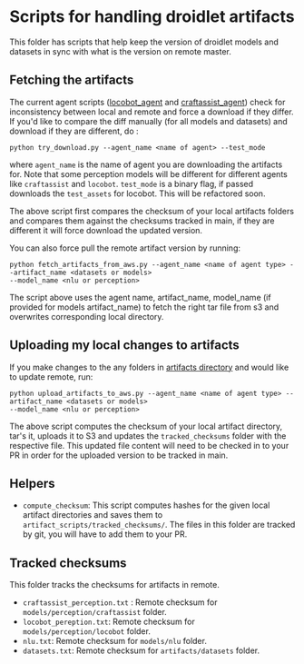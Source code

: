 # Scripts for handling droidlet artifacts

This folder has scripts that help keep the version of droidlet models and datasets in sync with what is 
the version on remote master.

## Fetching the artifacts
The current agent scripts ([locobot_agent](https://github.com/facebookresearch/fairo/blob/main/agents/locobot/locobot_agent.py) and [craftassist_agent](https://github.com/facebookresearch/fairo/blob/main/agents/craftassist/craftassist_agent.py)) check for inconsistency between local and 
remote and force a download if they differ. If you'd like to compare the diff manually (for all models and datasets) 
and download if they are different, do :
```
python try_download.py --agent_name <name of agent> --test_mode 
```
where `agent_name` is the name of agent you are downloading the artifacts for. Note that some perception models will be 
different for different agents like `craftassist` and `locobot`.
`test_mode` is a binary flag, if passed downloads the `test_assets` for locobot. This will be refactored soon.

The above script first compares the checksum of your local artifacts folders and compares them against the checksums 
tracked in main, if they are different it will force download the updated version.


You can also force pull the remote artifact version by running:
```
python fetch_artifacts_from_aws.py --agent_name <name of agent type> --artifact_name <datasets or models> 
--model_name <nlu or perception>
```
The script above uses the agent name, artifact_name, model_name (if provided for models artifact_name) to fetch the 
right tar file from s3 and overwrites corresponding local directory.

## Uploading my local changes to artifacts
If you make changes to the any folders in [artifacts directory](https://github.com/facebookresearch/fairo/tree/main/droidlet/artifacts) 
and would like to update remote, run:
```
python upload_artifacts_to_aws.py --agent_name <name of agent type> --artifact_name <datasets or models> 
--model_name <nlu or perception>
```

The above script computes the checksum of your local artifact directory, tar's it, uploads it to S3 and updates the 
`tracked_checksums` folder with the respective file. This updated file content will need to be checked in to your PR
in order for the uploaded version to be tracked in main.

## Helpers
- `compute_checksum`: This script computes hashes for the given local artifact directories and saves them to 
  `artifact_scripts/tracked_checksums/`. The files in this folder are tracked by git, you will have to add them to your 
  PR.
  
## Tracked checksums
This folder tracks the checksums for artifacts in remote.
- `craftassist_perception.txt` : Remote checksum for `models/perception/craftassist` folder.
- `locobot_pereption.txt`: Remote checksum for `models/perception/locobot` folder.
- `nlu.txt`: Remote checksum for `models/nlu` folder.
- `datasets.txt`: Remote checksum for `artifacts/datasets` folder.